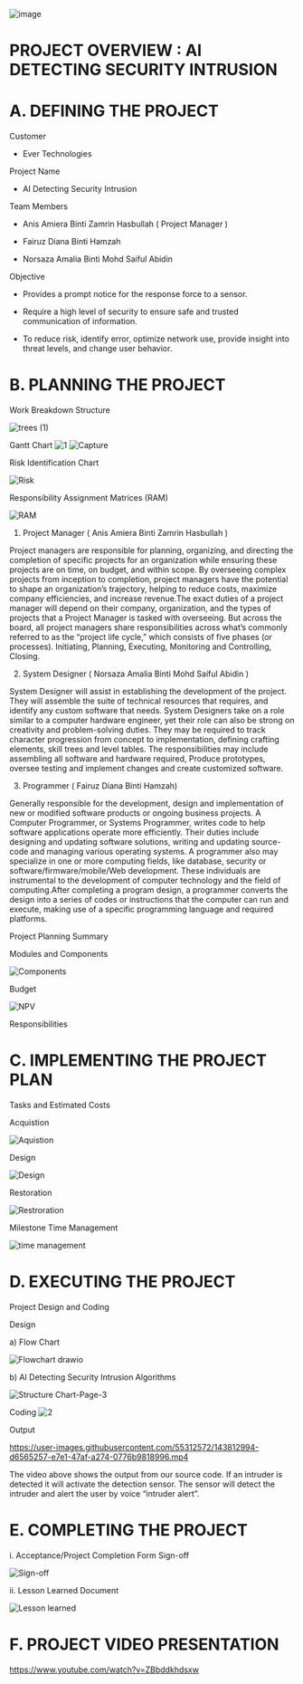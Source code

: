 
![image](https://user-images.githubusercontent.com/55696734/149795622-69453394-0605-452f-8095-5c6526061def.png)

# PROJECT OVERVIEW : AI DETECTING SECURITY INTRUSION

# A. DEFINING THE PROJECT

Customer

- Ever Technologies 


Project Name

- AI Detecting Security Intrusion


Team Members

- Anis Amiera Binti Zamrin Hasbullah ( Project Manager )

- Fairuz Diana Binti Hamzah 

- Norsaza Amalia Binti Mohd Saiful Abidin


Objective

- Provides a prompt notice for the response force to a sensor.

- Require a high level of security to ensure safe and trusted communication of information.

- To reduce risk, identify error, optimize network use, provide insight into threat levels, and change user behavior.


# B. PLANNING THE PROJECT
Work Breakdown Structure

![trees (1)](https://user-images.githubusercontent.com/55696734/148920380-4dad6438-21e2-4bfa-8de7-5cca8e927be0.jpg)

Gantt Chart
![1](https://user-images.githubusercontent.com/55312572/149798431-632d2641-8725-4cfc-9574-f561b1548f89.PNG)
![Capture](https://user-images.githubusercontent.com/55312572/149798547-870a51a3-b88d-41bb-aad0-d5afe44ecd25.PNG)



Risk Identification Chart

![Risk](https://user-images.githubusercontent.com/55696734/149678348-e06e02bd-07ad-4994-8fd0-3f9c7993f4b4.JPG)

Responsibility Assignment Matrices (RAM)

![RAM](https://user-images.githubusercontent.com/55696734/148920593-8dbdc5df-122f-4b93-8c39-8b6b7763d91e.JPG)

1. Project Manager ( Anis Amiera Binti Zamrin Hasbullah )

Project managers are responsible for planning, organizing, and directing the completion of specific projects for an organization while ensuring these projects are on time, on budget, and within scope. By overseeing complex projects from inception to completion, project managers have the potential to shape an organization’s trajectory, helping to reduce costs, maximize company efficiencies, and increase revenue.The exact duties of a project manager will depend on their company, organization, and the types of projects that a Project Manager is tasked with overseeing. But across the board, all project managers share responsibilities across what’s commonly referred to as the “project life cycle,” which consists of five phases (or processes).
Initiating,
Planning,
Executing,
Monitoring and Controlling,
Closing.

2. System Designer ( Norsaza Amalia Binti Mohd Saiful Abidin )

System Designer will assist in establishing the development of the project. They will assemble the suite of technical resources that requires, and identify any custom software that needs. System Designers take on a role similar to a computer hardware engineer, yet their role can also be strong on creativity and problem-solving duties. They may be required to track character progression from concept to implementation, defining crafting elements, skill trees and level tables. The responsibilities may include assembling all software and hardware required, Produce prototypes, oversee testing and implement changes and create customized software.


3. Programmer ( Fairuz Diana Binti Hamzah)

Generally responsible for the development, design and implementation of new or modified software products or ongoing business projects. A Computer Programmer, or Systems Programmer, writes code to help software applications operate more efficiently. Their duties include designing and updating software solutions, writing and updating source-code and managing various operating systems. A programmer also may specialize in one or more computing fields, like database, security or software/firmware/mobile/Web development. These individuals are instrumental to the development of computer technology and the field of computing.After completing a program design, a programmer converts the design into a series of codes or instructions that the computer can run and execute, making use of a specific programming language and required platforms.

Project Planning Summary

Modules and Components

![Components](https://user-images.githubusercontent.com/55696734/149678890-45746e8f-f27b-49a4-b8db-1dfd15a8bb3a.JPG)

Budget

![NPV](https://user-images.githubusercontent.com/55696734/148921295-96611598-c78a-46fe-8cc1-bf8cb5bb4c90.JPG)

Responsibilities

# C. IMPLEMENTING THE PROJECT PLAN

Tasks and Estimated Costs

Acquistion

![Aquistion](https://user-images.githubusercontent.com/55696734/148921734-c830bd37-adba-4f08-a6d2-279544ccd91e.JPG)

Design 

![Design](https://user-images.githubusercontent.com/55696734/148921815-0ea6dcc4-e598-4a88-b1ab-b630550f6058.JPG)

Restoration

![Restroration](https://user-images.githubusercontent.com/55696734/148921932-2d2ba1e4-7c4d-4b7e-bd73-770447d18f41.JPG)

Milestone Time Management

![time management](https://user-images.githubusercontent.com/55696734/149793771-8775e18a-bcdd-438b-98b6-12330d1c351c.JPG)

# D. EXECUTING THE PROJECT

Project Design and Coding

Design

a) Flow Chart

![Flowchart drawio](https://user-images.githubusercontent.com/55697008/149782883-30d8c617-0f6b-4da5-b624-0e262e255e05.png)

b) AI Detecting Security Intrusion Algorithms 

![Structure Chart-Page-3](https://user-images.githubusercontent.com/55696734/149678236-6de74fb9-dd67-4eb5-bec7-ead09484dc01.jpg)

Coding
![2](https://user-images.githubusercontent.com/55312572/149798461-8518bd9d-398f-4319-9a54-3dde1453abc2.PNG)


Output

https://user-images.githubusercontent.com/55312572/143812994-d6565257-e7e1-47af-a274-0776b9818996.mp4

The video above shows the output from our source code. If an intruder is detected it will activate the detection sensor. The sensor will detect the intruder and alert the user by voice “intruder alert”.

# E. COMPLETING THE PROJECT

i. Acceptance/Project Completion Form Sign-off

![Sign-off](https://user-images.githubusercontent.com/55696734/149787959-58875b45-8e7f-4f23-b090-94272ef90ebf.JPG)

ii. Lesson Learned Document

![Lesson learned](https://user-images.githubusercontent.com/55696734/149792225-7d3ff233-86d4-4731-afaa-c1f5940e9eed.JPG)


# F. PROJECT VIDEO PRESENTATION

https://www.youtube.com/watch?v=ZBbddkhdsxw






